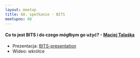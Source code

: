 ```yaml
---
layout: meetup
title: 68. spotkanie - BITS
meetupno: 68
---
```


#### Co to jest BITS i do czego mógłbym go użyć? - [Maciej Talaśka](http://notonlyzeroesandones.site40.net)
* Prezentacja: [BITS-presentation](http://maciektalaska.github.io/BITS-presentation/#/)
* Wideo: wkrótce